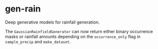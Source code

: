 # gen-rain
Deep generative models for rainfall generation.

The `GaussianRainfieldGenerator` can now return either binary occurrence
masks or rainfall amounts depending on the `occurrence_only` flag in
`sample_precip` and `make_dataset`.
